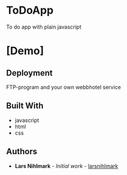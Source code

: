 # ToDoApp

To do app with plain javascript

# [Demo]


## Deployment

FTP-program and your own webbhotel service

## Built With

* javascript
* html
* css

## Authors

* **Lars Nihlmark** - *Initial work* - [larsnihlmark](https://github.com/Larsnihlmark)


## 
